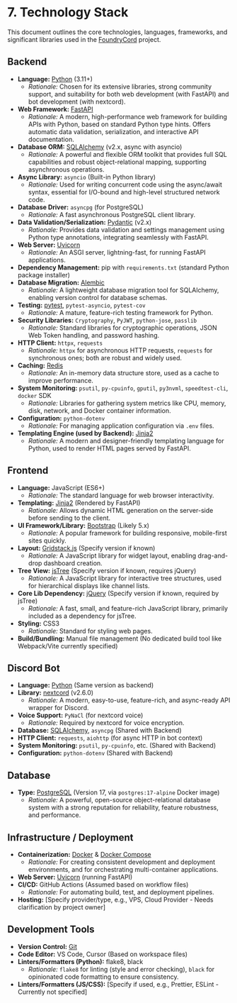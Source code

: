 # 7. Technology Stack

This document outlines the core technologies, languages, frameworks, and significant libraries used in the [FoundryCord](./glossary.md#foundrycord) project.

## Backend

*   **Language:** [Python](https://www.python.org/) (3.11+)
    *   *Rationale:* Chosen for its extensive libraries, strong community support, and suitability for both web development (with FastAPI) and bot development (with nextcord).
*   **Web Framework:** [FastAPI](https://fastapi.tiangolo.com/)
    *   *Rationale:* A modern, high-performance web framework for building APIs with Python, based on standard Python type hints. Offers automatic data validation, serialization, and interactive API documentation.
*   **Database ORM:** [SQLAlchemy](https://www.sqlalchemy.org/) (v2.x, async with asyncio)
    *   *Rationale:* A powerful and flexible ORM toolkit that provides full SQL capabilities and robust object-relational mapping, supporting asynchronous operations.
*   **Async Library:** `asyncio` (Built-in Python library)
    *   *Rationale:* Used for writing concurrent code using the async/await syntax, essential for I/O-bound and high-level structured network code.
*   **Database Driver:** `asyncpg` (for PostgreSQL)
    *   *Rationale:* A fast asynchronous PostgreSQL client library.
*   **Data Validation/Serialization:** [Pydantic](https://pydantic.dev/) (v2.x)
    *   *Rationale:* Provides data validation and settings management using Python type annotations, integrating seamlessly with FastAPI.
*   **Web Server:** [Uvicorn](https://www.uvicorn.org/)
    *   *Rationale:* An ASGI server, lightning-fast, for running FastAPI applications.
*   **Dependency Management:** pip with `requirements.txt` (standard Python package installer)
*   **Database Migration:** [Alembic](https://alembic.sqlalchemy.org/)
    *   *Rationale:* A lightweight database migration tool for SQLAlchemy, enabling version control for database schemas.
*   **Testing:** [pytest](https://docs.pytest.org/), `pytest-asyncio`, `pytest-cov`
    *   *Rationale:* A mature, feature-rich testing framework for Python.
*   **Security Libraries:** `Cryptography`, `PyJWT`, `python-jose`, `passlib`
    *   *Rationale:* Standard libraries for cryptographic operations, JSON Web Token handling, and password hashing.
*   **HTTP Client:** `httpx`, `requests`
    *   *Rationale:* `httpx` for asynchronous HTTP requests, `requests` for synchronous ones; both are robust and widely used.
*   **Caching:** [Redis](https://redis.io/)
    *   *Rationale:* An in-memory data structure store, used as a cache to improve performance.
*   **System Monitoring:** `psutil`, `py-cpuinfo`, `gputil`, `py3nvml`, `speedtest-cli`, `docker` SDK
    *   *Rationale:* Libraries for gathering system metrics like CPU, memory, disk, network, and Docker container information.
*   **Configuration:** `python-dotenv`
    *   *Rationale:* For managing application configuration via `.env` files.
*   **Templating Engine (used by Backend):** [Jinja2](https://jinja.palletsprojects.com/)
    *   *Rationale:* A modern and designer-friendly templating language for Python, used to render HTML pages served by FastAPI.

## Frontend

*   **Language:** JavaScript (ES6+)
    *   *Rationale:* The standard language for web browser interactivity.
*   **Templating:** [Jinja2](https://jinja.palletsprojects.com/) (Rendered by FastAPI)
    *   *Rationale:* Allows dynamic HTML generation on the server-side before sending to the client.
*   **UI Framework/Library:** [Bootstrap](https://getbootstrap.com/) (Likely 5.x)
    *   *Rationale:* A popular framework for building responsive, mobile-first sites quickly.
*   **Layout:** [Gridstack.js](https://gridstackjs.com/) (Specify version if known)
    *   *Rationale:* A JavaScript library for widget layout, enabling drag-and-drop dashboard creation.
*   **Tree View:** [jsTree](https://www.jstree.com/) (Specify version if known, requires jQuery)
    *   *Rationale:* A JavaScript library for interactive tree structures, used for hierarchical displays like channel lists.
*   **Core Lib Dependency:** [jQuery](https://jquery.com/) (Specify version if known, required by jsTree)
    *   *Rationale:* A fast, small, and feature-rich JavaScript library, primarily included as a dependency for jsTree.
*   **Styling:** CSS3
    *   *Rationale:* Standard for styling web pages.
*   **Build/Bundling:** Manual file management (No dedicated build tool like Webpack/Vite currently specified)

## Discord Bot

*   **Language:** [Python](https://www.python.org/) (Same version as backend)
*   **Library:** [nextcord](https://nextcord.readthedocs.io/) (v2.6.0)
    *   *Rationale:* A modern, easy-to-use, feature-rich, and async-ready API wrapper for Discord.
*   **Voice Support:** `PyNaCl` (for nextcord voice)
    *   *Rationale:* Required by nextcord for voice encryption.
*   **Database:** [SQLAlchemy](https://www.sqlalchemy.org/), `asyncpg` (Shared with Backend)
*   **HTTP Client:** `requests`, `aiohttp` (for async HTTP in bot context)
*   **System Monitoring:** `psutil`, `py-cpuinfo`, etc. (Shared with Backend)
*   **Configuration:** `python-dotenv` (Shared with Backend)

## Database

*   **Type:** [PostgreSQL](https://www.postgresql.org/) (Version 17, via `postgres:17-alpine` Docker image)
    *   *Rationale:* A powerful, open-source object-relational database system with a strong reputation for reliability, feature robustness, and performance.

## Infrastructure / Deployment

*   **Containerization:** [Docker](https://www.docker.com/) & [Docker Compose](https://docs.docker.com/compose/)
    *   *Rationale:* For creating consistent development and deployment environments, and for orchestrating multi-container applications.
*   **Web Server:** [Uvicorn](https://www.uvicorn.org/) (running FastAPI)
*   **CI/CD:** GitHub Actions (Assumed based on workflow files)
    *   *Rationale:* For automating build, test, and deployment pipelines.
*   **Hosting:** [Specify provider/type, e.g., VPS, Cloud Provider - Needs clarification by project owner]

## Development Tools

*   **Version Control:** [Git](https://git-scm.com/)
*   **Code Editor:** VS Code, Cursor (Based on workspace files)
*   **Linters/Formatters (Python):** flake8, black
    *   *Rationale:* `flake8` for linting (style and error checking), `black` for opinionated code formatting to ensure consistency.
*   **Linters/Formatters (JS/CSS):** [Specify if used, e.g., Prettier, ESLint - Currently not specified] 